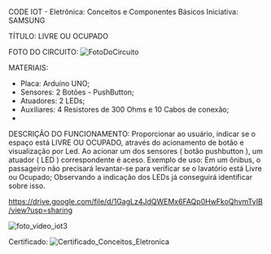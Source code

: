 CODE IOT - Eletrônica: Conceitos e Componentes Básicos
Iniciativa: SAMSUNG

TÍTULO: LIVRE OU OCUPADO

FOTO DO CIRCUITO:
![FotoDoCircuito](https://github.com/Sillmann/livre-ocupado-arduino-codeIOT/assets/58642347/6a6fd256-9a35-4919-a7c1-08de789701f7)


MATERIAIS: 
- Placa: Arduíno UNO; 
- Sensores: 2 Botões - PushButton; 
- Atuadores: 2 LEDs; 
- Auxiliares: 4 Resistores de 300 Ohms e 10 Cabos de conexão;
- 
DESCRIÇÃO DO FUNCIONAMENTO: Proporcionar ao usuário, indicar se o espaço está LIVRE OU 
OCUPADO, através do acionamento de botão e visualização por Led. 
Ao acionar um dos sensores ( botão pushbutton ), um atuador ( LED ) correspondente é aceso. 
Exemplo de uso: Em um ônibus, o passageiro não precisará levantar-se para verificar se o 
lavatório está Livre ou Ocupado; Observando a indicação dos LEDs já conseguirá identificar 
sobre isso.

https://drive.google.com/file/d/1GagLz4JdQWEMx6FAQp0HwFkoQhvmTyIB/view?usp=sharing

![foto_video_iot3](https://github.com/Sillmann/livre-ocupado-arduino-codeIOT/assets/58642347/ad5195aa-83ef-4f97-9d98-f02f737cbc97)

Certificado:
![Certificado_Conceitos_Eletronica](https://github.com/Sillmann/livre-ocupado-arduino-codeIOT/assets/58642347/2634d245-1f9c-432b-972d-ed46940bf381)


